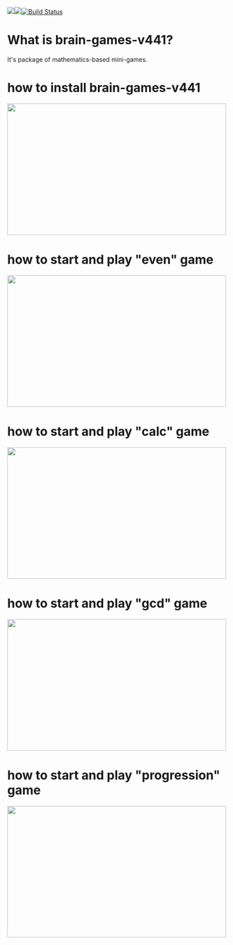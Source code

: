 <a href="https://codeclimate.com/github/sithari41441/project-lvl1-s462/maintainability"><img src="https://api.codeclimate.com/v1/badges/2df1c6c0790c965455fb/maintainability" /></a><a href="https://codeclimate.com/github/sithari41441/project-lvl1-s462/test_coverage"><img src="https://api.codeclimate.com/v1/badges/2df1c6c0790c965455fb/test_coverage" /></a>[![Build Status](https://travis-ci.org/sithari41441/project-lvl1-s462.svg?branch=master)](https://travis-ci.org/sithari41441/project-lvl1-s462)

# What is brain-games-v441?

It's package of mathematics-based mini-games.

# how to install brain-games-v441

<a href="https://asciinema.org/a/oS7vcMKnaZJtju8hyCx42ELN6" target="_blank"><img src="https://asciinema.org/a/oS7vcMKnaZJtju8hyCx42ELN6.svg" width="500" height="300" /></a>

# how to start and play "even" game

<a href="https://asciinema.org/a/ZKHFRZm7KUD2YIJ2rYLE42Bc5" target="_blank"><img src="https://asciinema.org/a/ZKHFRZm7KUD2YIJ2rYLE42Bc5.svg" width="500" height="300" /></a>

# how to start and play "calc" game

<a href="https://asciinema.org/a/rXQswVomXsv0PodpohYzaqiqM" target="_blank"><img src="https://asciinema.org/a/rXQswVomXsv0PodpohYzaqiqM.svg" width="500" height="300" /></a>

# how to start and play "gcd" game

<a href="https://asciinema.org/a/FDsId0GbogPNMZY9uC8XuWDuw" target="_blank"><img src="https://asciinema.org/a/FDsId0GbogPNMZY9uC8XuWDuw.svg" width="500" height="300" /></a>

# how to start and play "progression" game

<a href="https://asciinema.org/a/yyJmv3OjytvI7D7CvlrZeQlgp" target="_blank"><img src="https://asciinema.org/a/yyJmv3OjytvI7D7CvlrZeQlgp.svg" width="500" height="300" /></a>